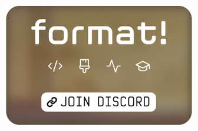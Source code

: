 <!-- just saying, linking doesn't work when asset link is specified instead of raw line) -->
[![Discord](https://raw.githubusercontent.com/ilsubyeega/ilsubyeega/master/Discord.svg)](https://discord.gg/WU4FjHk)
